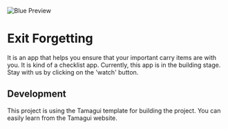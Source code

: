 ![Blue Preview](https://github.com/biplobsd/exit-forgetting/assets/43641536/f2538412-4fab-4818-a4fe-1755626a5b74)

# Exit Forgetting
It is an app that helps you ensure that your important carry items are with you. It is kind of a checklist app. Currently, this app is in the building stage. Stay with us by clicking on the 'watch' button.

## Development
This project is using the Tamagui template for building the project. You can easily learn from the Tamagui website.
